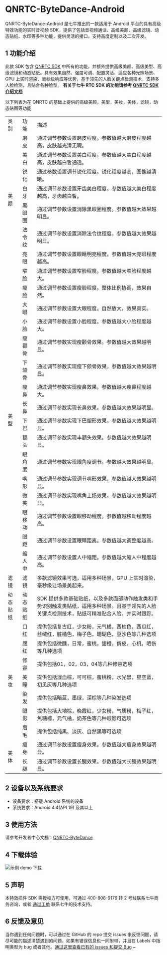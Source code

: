 # QNRTC-ByteDance-Android
QNRTC-ByteDance-Android 是七牛推出的一款适用于 Android 平台的具有高级特效功能的实时音视频 SDK，提供了包括音视频通话、高级美颜、高级滤镜、动态贴纸、水印等多种功能，提供灵活的接口，支持高度定制以及二次开发。

## 1 功能介绍
此款 SDK 包含 [QNRTC SDK](https://github.com/pili-engineering/QNRTC-Android) 中所有的功能，并额外提供高级美颜、高级美型、高级滤镜和动态贴纸。具有效果自然、强度可调、配置灵活、适应各种光照场景、GPU 上实时渲染、毫秒级响应等优势，基于领先的人脸关键点检测技术，支持多人脸检测，且贴合各种脸型。
**有关于七牛 RTC SDK 的功能请参考 [QNRTC SDK 介绍文档](https://doc.qnsdk.com/rtn/android/docs/sdk_overview.html)**  

以下列表为在 QNRTC 的基础上提供的高级美颜，美型，美妆，美体，滤镜，动态贴图等功能

<table>
   <tr>
      <td>类别</td>
      <td>功能</td>
      <td>描述</td>
   </tr>
   <tr>
      <td rowspan="7">美颜</td>
      <td>磨皮</td>
      <td>通过调节参数设置磨皮程度。参数值越大磨皮程度越高，皮肤越光滑无暇。</td>
   </tr>
   <tr>
      <td>美白</td>
      <td>通过调节参数设置美白程度。参数值越大美白程度越高，皮肤越白皙通透。</td>
   </tr>
   <tr>
      <td>锐化</td>
      <td>通过参数设置调节锐化程度。锐化程度越高，图像越清晰。</td>
   </tr>
   <tr>
      <td>白牙</td>
      <td>通过调节参数设置牙齿美白程度。参数值越大美白程度越高，牙齿越白皙。</td>
   </tr>
   <tr>
      <td>黑眼圈</td>
      <td>通过调节参数设置消除黑眼圈程度。参数值越大效果越明显。</td>
   </tr>
   <tr>
      <td>法令纹</td>
      <td>通过调节参数设置消除法令纹程度。参数值越大效果越明显。</td>
   </tr>
   <tr>
      <td>亮眼</td>
      <td>通过调节参数设置眼睛明亮程度。参数值越大亮眼程度越高。</td>
   </tr>
   <tr>
      <td rowspan="16">美型</td>
      <td>窄脸</td>
      <td>通过调节参数设置窄脸程度。参数值越大窄脸程度越大。</td>
   </tr>
   <tr>
      <td>瘦脸</td>
      <td>通过调节参数设置瘦脸程度。整体比例协调，效果自然。</td>
   </tr>
   <tr>
      <td>大眼</td>
      <td>通过调节参数设置大眼程度。自然放大，效果真实。</td>
   </tr>
   <tr>
      <td>小脸</td>
      <td>通过调节参数设置小脸程度。参数值越大小脸程度越大。</td>
   </tr>
   <tr>
      <td>瘦颧骨</td>
      <td>通过调节参数实现瘦颧骨效果。参数值越大效果越明显。</td>
   </tr>
   <tr>
      <td>下颌骨</td>
      <td>通过调节参数实现瘦下颌骨效果。参数值越大效果越明显。</td>
   </tr>
   <tr>
      <td>瘦鼻</td>
      <td>通过调节参数实现瘦鼻效果。参数值越大瘦鼻程度越大。</td>
   </tr>
   <tr>
      <td>长鼻</td>
      <td>通过调节参数实现长鼻效果。参数值越大效果越明显。</td>
   </tr>
   <tr>
      <td>下巴</td>
      <td>通过调节参数实现下巴塑形效果。参数值越大效果越明显。</td>
   </tr>
   <tr>
      <td>额头</td>
      <td>通过调节参数实现丰额头效果。参数值越大效果越明显。</td>
   </tr>
   <tr>
      <td>眼角度</td>
      <td>通过调节参数实现眼角度调节。参数越大效果越明显。</td>
   </tr>
   <tr>
      <td>嘴形</td>
      <td>通过调节参数实现调节嘴形效果，参数值越大效果越明显。</td>
   </tr>
   <tr>
      <td>微笑</td>
      <td>通过调节参数实现嘴角上扬效果。参数值越大效果越明显。</td>
   </tr>
   <tr>
      <td>眼移动</td>
      <td>通过调节参数设置眼移动程度。参数值越移动程度越高。</td>
   </tr>
   <tr>
      <td>眼距</td>
      <td>通过调节参数设置眼睛距离。参数值越大调整度越高。</td>
   </tr>
   <tr>
      <td>缩人中</td>
      <td>通过调节参数设置人中缩距。参数值越大缩人中程度越高。</td>
   </tr>
   <tr>
      <td>滤镜</td>
      <td>滤镜</td>
      <td>多款滤镜效果可选，适用多种场景，GPU 上实时渲染，毫秒级让场景美起来。</td>
   </tr>
   <tr>
      <td>动态贴纸</td>
      <td>动态贴纸</td>
      <td>SDK 提供多款基础贴纸，以及多款面部动作触发类和手势识别触发类贴纸，适用多种场景。且基于领先的人脸关键点检测技术，贴纸可精准贴合人脸，并实时跟踪。</td>
   </tr>
   <tr>
      <td rowspan="7">美妆</td>
      <td>口红</td>
      <td>提供包括复古红，少女粉，元气橘，西柚色，西瓜红，丝绒红，脏橘色，梅子色，珊瑚色，豆沙色等几种选项</td>
   </tr>
   <tr>
      <td>腮红</td>
      <td>提供包括微醺，日常，蜜桃，甜橙，俏皮，心机，晒伤等几种选项</td>
   </tr>
   <tr>
      <td>修容</td>
      <td>提供包括01，02，03，04等几种修容选项</td>
   </tr>
   <tr>
      <td>美瞳</td>
      <td>提供包括混血棕，可可棕，蜜桃粉，水光黑，星空蓝，初见灰等几种选项</td>
   </tr>
   <tr>
      <td>染发</td>
      <td>提供包括暗蓝，墨绿，深棕等几种染发选项</td>
   </tr>
   <tr>
      <td>眼影</td>
      <td>提供包括大地棕，晚霞红，少女粉，气质粉，梅子红，焦糖棕，元气橘，奶茶色等几种眼影可选项</td>
   </tr>
   <tr>
      <td>眉毛</td>
      <td>提供包括纯黑、淡灰、自然黑等可选项</td>
   </tr>
   <tr>
      <td rowspan="2">美体</td>
      <td>瘦身</td>
      <td>通过调节参数设置瘦身效果。参数值越大瘦身效果越明显。</td>
   </tr>
   <tr>
      <td>长腿</td>
      <td>通过调节参数设置长腿效果。参数值越大长腿效果越明显。</td>
   </tr>
</table>

## 2 设备以及系统要求

- 设备要求：搭载 Android 系统的设备
- 系统要求：Android 4.4(API 19) 及其以上

## 3 使用方法
请参考开发者中心文档：[QNRTC-ByteDance](docs/QNRTC-ByteDance.md)

## 4 下载体验
![示例 demo 下载](https://sdk-release.qnsdk.com/qnrtc-bytedance-demo.png)

## 5 声明
本特效插件 SDK 需授权方可使用，可通过 400-808-9176 转 2 号线联系七牛商务咨询，或者 [通过工单](https://support.qiniu.com/?ref=developer.qiniu.com) 联系七牛的技术支持。

## 6 反馈及意见
当你遇到任何问题时，可以通过在 GitHub 的 repo 提交 issues 来反馈问题，请尽可能的描述清楚遇到的问题，如果有错误信息也一同附带，并且在 Labels 中指明类型为 bug 或者其他。[通过这里查看已有的 issues 和提交 Bug](https://github.com/pili-engineering/QNRTC-ByteDance-Android/issues)
~